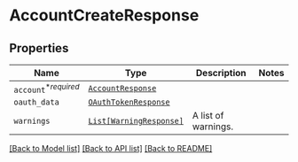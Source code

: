 # AccountCreateResponse



## Properties
Name | Type | Description | Notes
------------ | ------------- | ------------- | -------------
| `account`<sup>*_required_</sup> | [```AccountResponse```](AccountResponse.md) |    |  |
| `oauth_data` | [```OAuthTokenResponse```](OAuthTokenResponse.md) |    |  |
| `warnings` | [```List[WarningResponse]```](WarningResponse.md) |  A list of warnings.  |  |

[[Back to Model list]](../README.md#documentation-for-models) [[Back to API list]](../README.md#documentation-for-api-endpoints) [[Back to README]](../README.md)


